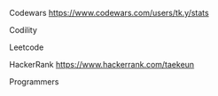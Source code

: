 Codewars https://www.codewars.com/users/tk.y/stats

Codility

Leetcode

HackerRank https://www.hackerrank.com/taekeun

Programmers
